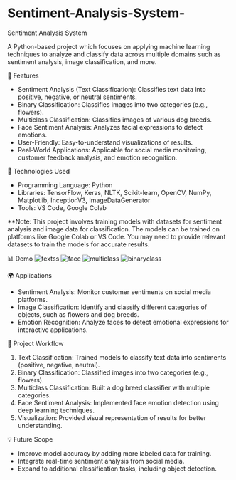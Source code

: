 # Sentiment-Analysis-System-
Sentiment Analysis System

A Python-based project which focuses on applying machine learning techniques to analyze and classify data across multiple domains such as sentiment analysis, image classification, and more.

🌟 Features
- Sentiment Analysis (Text Classification): Classifies text data into positive, negative, or neutral sentiments.
- Binary Classification: Classifies images into two categories (e.g., flowers).
- Multiclass Classification: Classifies images of various dog breeds.
- Face Sentiment Analysis: Analyzes facial expressions to detect emotions.
- User-Friendly: Easy-to-understand visualizations of results.
- Real-World Applications: Applicable for social media monitoring, customer feedback analysis, and emotion recognition.
 
🔧 Technologies Used
- Programming Language: Python
- Libraries: TensorFlow, Keras, NLTK, Scikit-learn, OpenCV, NumPy, Matplotlib, InceptionV3, ImageDataGenerator
- Tools: VS Code, Google Colab

**Note: This project involves training models with datasets for sentiment analysis and image data for classification. The models can be trained on platforms like Google Colab or VS Code. You may need to provide relevant datasets to train the models for accurate results.

📊 Demo
![textss](https://github.com/user-attachments/assets/0fd587b2-6f17-4abd-b378-87845f87ba73)
![face](https://github.com/user-attachments/assets/51acf2b8-ecf7-414f-b001-87b99a834b63)
![multiclass](https://github.com/user-attachments/assets/146016c5-a9a4-47d5-a578-00da4c0f83f8)
![binaryclass](https://github.com/user-attachments/assets/1b6fe470-786a-41ce-8bf7-5d1844a77d62)

🌍 Applications
- Sentiment Analysis: Monitor customer sentiments on social media platforms.
- Image Classification: Identify and classify different categories of objects, such as flowers and dog breeds.
- Emotion Recognition: Analyze faces to detect emotional expressions for interactive applications.

📖 Project Workflow
1. Text Classification: Trained models to classify text data into sentiments (positive, negative, neutral).
2. Binary Classification: Classified images into two categories (e.g., flowers).
3. Multiclass Classification: Built a dog breed classifier with multiple categories.
4. Face Sentiment Analysis: Implemented face emotion detection using deep learning techniques.
5. Visualization: Provided visual representation of results for better understanding.

💡 Future Scope
- Improve model accuracy by adding more labeled data for training.
- Integrate real-time sentiment analysis from social media.
- Expand to additional classification tasks, including object detection.








